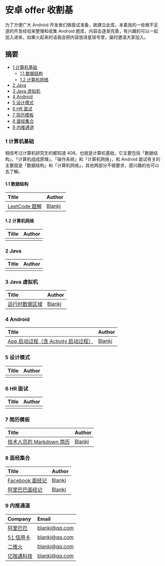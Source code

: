 # 安卓 offer 收割基

为了方便广大 Android 开发者们做面试准备，故建立此库，本着我的一些微不足道的开发经验来整理和收集 Android 题库，内容会逐渐完善，有兴趣的可以一起加入进来，如果火起来的话我会把内容放进星球号里，届时邀请大家加入。


## 摘要

* [1 计算机基础](#1-计算机基础)
  * [1.1 数据结构](#1.1-数据结构)
  * [1.2 计算机网络](#1.2-计算机网络)
* [2 Java](#2-java)
* [3 Java 虚拟机](#3-java-虚拟机)
* [4 Android](#4-android)
* [5 设计模式](#5-设计模式)
* [6 HR 面试](#6-hr-面试)
* [7 简历模板](#7-简历模板)
* [8 面经集合](#8-面经集合)
* [9 内推通道](#9-内推通道)


### 1 计算机基础

相信考过计算机研究生的都知道 408，也就是计算机基础，它主要包括「数据结构」、「计算机组成原理」、「操作系统」和「计算机网络」，和 Android 面试有关的主要就是「数据结构」和「计算机网络」，其他两部分不做要求，感兴趣的也可以去了解。

#### 1.1 数据结构

| Title                                    | Author                                   |
| :--------------------------------------- | :--------------------------------------- |
| [LeetCode 题解][LeetCode 题解]            |  [Blankj][Blankj]                          |


#### 1.2 计算机网络

| Title                                    | Author                                   |
| :--------------------------------------- | :--------------------------------------- |
|                                          |                                          |


### 2 Java

| Title                                    | Author                                   |
| :--------------------------------------- | :--------------------------------------- |
|                                          |                                          |


### 3 Java 虚拟机

| Title                                    | Author                                   |
| :--------------------------------------- | :--------------------------------------- |
| [运行时数据区域][运行时数据区域]              | [Blankj][Blankj]                         |


### 4 Android

| Title                                    | Author                                   |
| :--------------------------------------- | :--------------------------------------- |
| [App 启动过程（含 Activity 启动过程）][App 启动过程（含 Activity 启动过程）]| [Blankj][Blankj]|


### 5 设计模式

| Title                                    | Author                                   |
| :--------------------------------------- | :--------------------------------------- |
|                                          |                                          |


### 6 HR 面试

| Title                                    | Author                                   |
| :--------------------------------------- | :--------------------------------------- |
|                                          |                                          |


### 7 简历模板

| Title                                    | Author                                   |
| :--------------------------------------- | :--------------------------------------- |
| [技术人员的 Markdown 简历][技术人员的 Markdown 简历]  | [Blankj][Blankj]                         |

### 8 面经集合

| Title                                    | Author                                    |
| :--------------------------------------- | :--------------------------------------- |
| [Facebook 面经记][Facebook 面经记]         | [Blankj][Blankj]                         |
| [阿里巴巴面经记][阿里巴巴面经记]              |[Blankj][Blankj]                          |

### 9 内推通道

| Company                             | Email                                    |
| :--------------------------------------- | :--------------------------------------- |
| [阿里巴巴][阿里巴巴]                       |  blankj@qq.com                           |
| [51 信用卡][51 信用卡]                     |  blankj@qq.com                           |
| [二维火][二维火]                           |  blankj@qq.com                           |
| [亿咖通科技][亿咖通科技]                    |  blankj@qq.com                           |



[Blankj]:https://github.com/Blankj

<!-- 1.1 -->
[LeetCode 题解]: https://github.com/Blankj/awesome-java-leetcode

<!-- 1.2 -->

<!-- 2 -->

<!-- 3 -->
[运行时数据区域]:https://github.com/Blankj/AndroidOfferKiller/blob/master/jvm/%E8%BF%90%E8%A1%8C%E6%97%B6%E6%95%B0%E6%8D%AE%E5%8C%BA%E5%9F%9F.md

<!-- 4 -->
[App 启动过程（含 Activity 启动过程）]: https://github.com/Blankj/AndroidOfferKiller/blob/30d48a03d792679ce25718aee1d0ea6d22325fdd/android/App%20%E5%90%AF%E5%8A%A8%E8%BF%87%E7%A8%8B%EF%BC%88%E5%90%AB%20Activity%20%E5%90%AF%E5%8A%A8%E8%BF%87%E7%A8%8B%EF%BC%89.md

<!-- 5 -->

<!-- 6 -->

<!-- 7 -->
[技术人员的 Markdown 简历]: https://github.com/Blankj/resume

<!-- 8 -->
[Facebook 面经记]: https://blankj.com/2017/10/31/facebook-interview
[阿里巴巴面经记]: https://blankj.com/2018/09/26/alibaba-interview

<!-- 9 -->
[阿里巴巴]: https://www.alibabagroup.com
[51 信用卡]: https://www.u51.com
[二维火]: https://www.2dfire.com
[亿咖通科技]: http://www.ecarx.com.cn